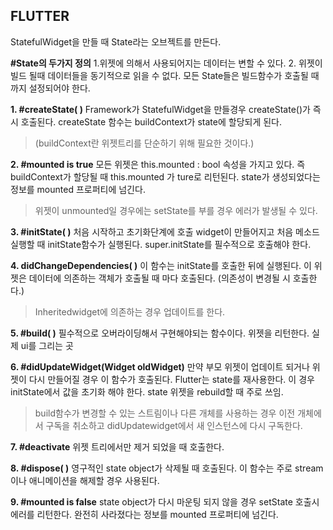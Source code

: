 ﻿## **FLUTTER**

StatefulWidget을 만들 때 State라는 오브젝트를 만든다.

**#State의 두가지 정의**
1.위젯에 의해서 사용되어지는 데이터는 변할 수 있다.
2. 위젯이 빌드 될때 데이터들을 동기적으로 읽을 수 없다. 모든 State들은 빌드함수가 호출될 때 까지 설정되어야 한다.

**1. #createState( )**
Framework가 StatefulWidget을 만들경우 createState()가 즉시 호출된다.
createState 함수는 buildContext가 state에 할당되게 된다. 
> (buildContext란 위젯트리를 단순하기 위해 필요한 것이다.)

**2. #mounted is true**
모든 위젯은 this.mounted : bool 속성을 가지고 있다. 즉 buildContext가 할당될 때 this.mounted 가 ture로 리턴된다.
state가 생성되었다는 정보를 mounted 프로퍼티에 넘긴다.
> 위젯이 unmounted일 경우에는 setState를 부를 경우 에러가 발생될 수 있다.

**3. #initState( )**
처음 시작하고 초기화단계에 호출
widget이 만들어지고 처음 메소드 실행할 때 initState함수가 실행된다. super.initState를 필수적으로 호출해야 한다.

**4. didChangeDependencies( )**
이 함수는 initState를 호출한 뒤에 실행된다. 
이 위젯은 데이터에 의존하는 객체가 호출될 때 마다 호출된다. (의존성이 변경될 시 호출한다.)
> Inheritedwidget에 의존하는 경우 업데이트를 한다.
> 
**5. #build( )**
필수적으로 오버라이딩해서 구현해야되는 함수이다. 위젯을 리턴한다.
실제 ui를 그리는 곳

**6. #didUpdateWidget(Widget oldWidget)**
만약 부모 위젯이 업데이트 되거나 위젯이 다시 만들어질 경우 이 함수가 호출된다.
Flutter는 state를 재사용한다. 이 경우 initState에서 값을 초기화  해야 한다.
state 위젯을 rebuild할 때 주로 쓰임.
> build함수가 변경할 수 있는 스트림이나 다른 개체를 사용하는 경우 이전 개체에서 구독을 취소하고
> didUpdatewidget에서 새 인스턴스에 다시 구독한다.

**7. #deactivate**
위젯 트리에서만 제거 되었을 때 호출한다.

**8. #dispose( )**
영구적인 state object가 삭제될 때 호출된다. 이 함수는 주로 stream이나  애니메이션을 해제할 경우 사용된다.

**9. #mounted is false**
state object가 다시 마운팅 되지 않을 경우 setState 호출시 에러를 리턴한다.
완전히 사라졌다는 정보를 mounted 프로퍼티에 넘긴다.
